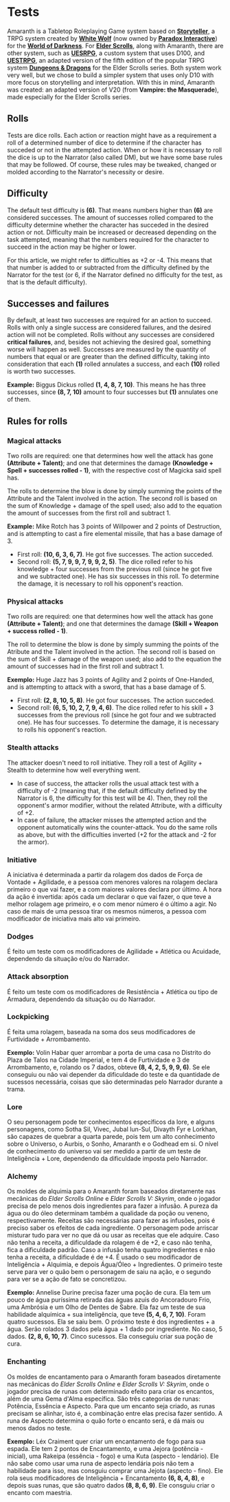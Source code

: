 # Tests

Amaranth is a Tabletop Roleplaying Game system based on **[Storyteller](https://whitewolf.fandom.com/wiki/Storyteller_System)**, a TRPG system created by **[White Wolf](https://en.wikipedia.org/wiki/White_Wolf_Publishing)** (now owned by **[Paradox Interactive](https://www.paradoxinteractive.com)**) for the **[World of Darkness](https://www.worldofdarkness.com/)**. For **[Elder Scrolls](https://elderscrolls.bethesda.net)**, along with Amaranth, there are other system, such as **[UESRPG](https://www.reddit.com/r/UESRPG/)**, a custom system that uses D100, and **[UESTRPG](https://uestrpg.wixsite.com/home)**, an adapted version of the fifth edition of the popular TRPG system **[Dungeons & Dragons](https://dnd.wizards.com/)** for the Elder Scrolls series. Both system work very well, but we chose to build a simpler system that uses only D10 with more focus on storytelling and interpretation. With this in mind, Amaranth was created: an adapted version of V20 (from **Vampire: the Masquerade**), made especially for the Elder Scrolls series.

## Rolls
Tests are dice rolls. Each action or reaction might have as a requirement a roll of a determined number of dice to determine if the character has succeded or not in the attempted action. When or how it is necessary to roll the dice is up to the Narrator (also called DM), but we have some base rules that may be followed. Of course, these rules may be tweaked, changed or molded according to the Narrator's necessity or desire.

## Difficulty
The default test difficulty is **(6)**. That means numbers higher than **(6)** are considered successes. The amount of successes rolled compared to the difficulty determine whether the character has succeded in the desired action or not. Difficulty main be increased or decreased depending on the task attempted, meaning that the numbers required for the character to succeed in the action may be higher or lower.

For this article, we might refer to difficulties as +2 or -4. This means that that number is added to or subtracted from the difficulty defined by the Narrator for the test (or 6, if the Narrator defined no difficulty for the test, as that is the default difficulty).

## Successes and failures
By default, at least two successes are required for an action to succeed. Rolls with only a single success are considered failures, and the desired action will not be completed. Rolls without any successes are considered **critical failures**, and, besides not achieving the desired goal, something worse will happen as well. Successes are measured by the quantity of numbers that equal or are greater than the defined difficulty, taking into consideration that each **(1)** rolled annulates a success, and each **(10)** rolled is worth two successes.

**Example:** Biggus Dickus rolled **(1, 4, 8, 7, 10)**. This means he has three successes, since **(8, 7, 10)** amount to four successes but **(1)** annulates one of them.

## Rules for rolls
### Magical attacks
Two rolls are required: one that determines how well the attack has gone **(Attribute + Talent)**; and one that determines the damage **(Knowledge + Spell + successes rolled - 1)**, with the respective cost of Magicka said spell has.

The rolls to determine the blow is done by simply summing the points of the Attribute and the Talent involved in the action. The second roll is based on the sum of Knowledge + damage of the spell used; also add to the equation the amount of successes from the first roll and subtract 1.

**Example:** Mike Rotch has 3 points of Willpower and 2 points of Destruction, and is attempting to cast a fire elemental missile, that has a base damage of 3.
* First roll: **(10, 6, 3, 6, 7)**. He got five successes. The action succeded.
* Second roll: **(5, 7, 9, 9, 7, 9, 9, 2, 5)**. The dice rolled refer to his knowledge + four successes from the previous roll (since he got five and we subtracted one). He has six successes in this roll. To determine the damage, it is necessary to roll his opponent's reaction.

### Physical attacks
Two rolls are required: one that determines how well the attack has gone **(Attribute + Talent)**; and one that determines the damage **(Skill + Weapon + success rolled - 1)**.

The roll to determine the blow is done by simply summing the points of the Atribute and the Talent involved in the action. The second roll is based on the sum of Skill + damage of the weapon used; also add to the equation the amount of successes had in the first roll and subtract 1.

**Exemplo:** Huge Jazz has 3 points of Agility and 2 points of One-Handed, and is attempting to attack with a sword, that has a base damage of 5.
* First roll: **(2, 8, 10, 5, 8)**. He got four successes. The action succeded.
* Second roll: **(6, 5, 10, 2, 7, 9, 4, 6)**. The dice rolled refer to his skill + 3 successes from the previous roll (since he got four and we subtracted one). He has four successes. To determine the damage, it is necessary to rolls his opponent's reaction.

### Stealth attacks
The attacker doesn't need to roll initiative. They roll a test of Agility + Stealth to determine how well everything went.

* In case of success, the attacker rolls the usual attack test with a difficulty of -2 (meaning that, if the default difficulty defined by the Narrator is 6, the difficulty for this test will be 4). Then, they roll the opponent's armor modifier, without the related Attribute, with a difficulty of +2.
* In case of failure, the attacker misses the attempted action and the opponent automatically wins the counter-attack. You do the same rolls as above, but with the difficulties inverted (+2 for the attack and -2 for the armor).

### Initiative
A iniciativa é determinada a partir da rolagem dos dados de Força de Vontade + Agilidade, e a pessoa com menores valores na rolagem declara primeiro o que vai fazer, e a com maiores valores declara por último. A hora da ação é invertida: após cada um declarar o que vai fazer, o que teve a melhor rolagem age primeiro, e o com menor número é o último a agir. No caso de mais de uma pessoa tirar os mesmos números, a pessoa com modificador de iniciativa mais alto vai primeiro.

### Dodges
É feito um teste com os modificadores de Agilidade + Atlética ou Acuidade, dependendo da situação e/ou do Narrador.

### Attack absorption
É feito um teste com os modificadores de Resistência + Atlética ou tipo de Armadura, dependendo da situação ou do Narrador.

### Lockpicking
É feita uma rolagem, baseada na soma dos seus modificadores de Furtividade + Arrombamento. 

**Exemplo:** Volin Habar quer arrombar a porta de uma casa no Distrito do Plaza de Talos na Cidade Imperial, e tem 4 de Furtividade e 3 de Arrombamento, e, rolando os 7 dados, obteve **(8, 4, 2, 5, 9, 9, 6)**. Se ele conseguiu ou não vai depender da dificuldade do teste e da quantidade de sucessos necessária, coisas que são determinadas pelo Narrador durante a trama.

### Lore
O seu personagem pode ter conhecimentos específicos da lore, e alguns personagens, como Sotha Sil, Vivec, Jubal lun-Sul, Divayth Fyr e Lorkhan, são capazes de quebrar a quarta parede, pois tem um alto conhecimento sobre o Universo, o Aurbis, o Sonho, Amaranth e o Godhead em si. O nível de conhecimento do universo vai ser medido a partir de um teste de Inteligência + Lore, dependendo da dificuldade imposta pelo Narrador.

### Alchemy
Os moldes de alquimia para o Amaranth foram baseados diretamente nas mecânicas do *Elder Scrolls Online* e *Elder Scrolls V: Skyrim*, onde o jogador precisa de pelo menos dois ingredientes para fazer a infusão. A pureza da água ou do óleo determinam também a qualidade da poção ou veneno, respectivamente. Receitas são necessárias para fazer as infusões, pois é preciso saber os efeitos de cada ingrediente. O personagem pode arriscar misturar tudo para ver no que dá ou usar as receitas que ele adquire. Caso não tenha a receita, a dificuldade da rolagem é de +2, e caso não tenha, fica a dificuldade padrão. Caso a infusão tenha quatro ingredientes e não tenha a receita, a dificuldade é de +4. É usado o seu modificador de Inteligência + Alquimia, e depois Água/Óleo + Ingredientes. O primeiro teste serve para ver o quão bem o personagem de saiu na ação, e o segundo para ver se a ação de fato se concretizou.

**Exemplo:** Annelise Durine precisa fazer uma poção de cura. Ela tem um pouco de água puríssima retirada das águas azuis do Ancoradouro Frio, uma Ambrósia e um Olho de Dentes de Sabre. Ela faz um teste de sua habilidade alquímica + sua inteligência, que teve **(5, 4, 6, 7, 10)**. Foram quatro sucessos. Ela se saiu bem. O próximo teste é dos ingredientes + a água. Serão rolados 3 dados pela água + 1 dado por ingrediente. No caso, 5 dados. **(2, 8, 6, 10, 7)**. Cinco sucessos. Ela conseguiu criar sua poção de cura.

### Enchanting
Os moldes de encantamento para o Amaranth foram baseados diretamente nas mecânicas do *Elder Scrolls Online* e *Elder Scrolls V: Skyrim*, onde o jogador precisa de runas com determinado efeito para criar os encantos, além de uma Gema d'Alma específica. São três categorias de runas: Potência, Essência e Aspecto. Para que um encanto seja criado, as runas precisam se alinhar, isto é, a combinação entre elas precisa fazer sentido. A runa de Aspecto determina o quão forte o encanto será, e dá mais ou menos dados no teste. 

**Exemplo:** Léx Craiment quer criar um encantamento de fogo para sua espada. Ele tem 2 pontos de Encantamento, e uma Jejora (potência - inicial), uma Rakeipa (essência - fogo) e uma Kuta (aspecto - lendário). Ele não sabe como usar uma runa de aspecto lendária pois não tem a habilidade para isso, mas consguiu comprar uma Jejota (aspecto - fino). Ele rola seus modificadores de Inteligência + Encantamento **(6, 8, 4, 8)**, e depois suas runas, que são quatro dados **(8, 8, 6, 9)**. Ele consguiu criar o encanto com maestria. 